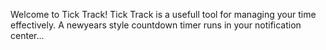 Welcome to Tick Track! Tick Track is a usefull tool for managing your time effectively. A newyears style countdown timer runs in your notification center...
